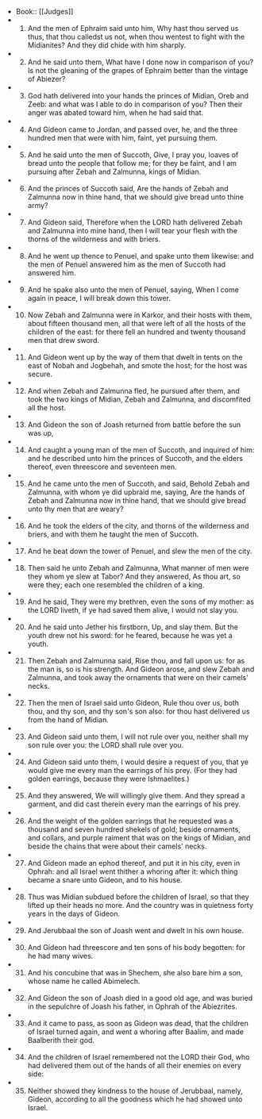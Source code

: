 - Book:: [[Judges]]
- 1. And the men of Ephraim said unto him, Why hast thou served us thus, that thou calledst us not, when thou wentest to fight with the Midianites? And they did chide with him sharply.
- 2. And he said unto them, What have I done now in comparison of you? Is not the gleaning of the grapes of Ephraim better than the vintage of Abiezer?
- 3. God hath delivered into your hands the princes of Midian, Oreb and Zeeb: and what was I able to do in comparison of you? Then their anger was abated toward him, when he had said that.
- 4. And Gideon came to Jordan, and passed over, he, and the three hundred men that were with him, faint, yet pursuing them.
- 5. And he said unto the men of Succoth, Give, I pray you, loaves of bread unto the people that follow me; for they be faint, and I am pursuing after Zebah and Zalmunna, kings of Midian.
- 6. And the princes of Succoth said, Are the hands of Zebah and Zalmunna now in thine hand, that we should give bread unto thine army?
- 7. And Gideon said, Therefore when the LORD hath delivered Zebah and Zalmunna into mine hand, then I will tear your flesh with the thorns of the wilderness and with briers.
- 8. And he went up thence to Penuel, and spake unto them likewise: and the men of Penuel answered him as the men of Succoth had answered him.
- 9. And he spake also unto the men of Penuel, saying, When I come again in peace, I will break down this tower.
- 10. Now Zebah and Zalmunna were in Karkor, and their hosts with them, about fifteen thousand men, all that were left of all the hosts of the children of the east: for there fell an hundred and twenty thousand men that drew sword.
- 11. And Gideon went up by the way of them that dwelt in tents on the east of Nobah and Jogbehah, and smote the host; for the host was secure.
- 12. And when Zebah and Zalmunna fled, he pursued after them, and took the two kings of Midian, Zebah and Zalmunna, and discomfited all the host.
- 13. And Gideon the son of Joash returned from battle before the sun was up,
- 14. And caught a young man of the men of Succoth, and inquired of him: and he described unto him the princes of Succoth, and the elders thereof, even threescore and seventeen men.
- 15. And he came unto the men of Succoth, and said, Behold Zebah and Zalmunna, with whom ye did upbraid me, saying, Are the hands of Zebah and Zalmunna now in thine hand, that we should give bread unto thy men that are weary?
- 16. And he took the elders of the city, and thorns of the wilderness and briers, and with them he taught the men of Succoth.
- 17. And he beat down the tower of Penuel, and slew the men of the city.
- 18. Then said he unto Zebah and Zalmunna, What manner of men were they whom ye slew at Tabor? And they answered, As thou art, so were they; each one resembled the children of a king.
- 19. And he said, They were my brethren, even the sons of my mother: as the LORD liveth, if ye had saved them alive, I would not slay you.
- 20. And he said unto Jether his firstborn, Up, and slay them. But the youth drew not his sword: for he feared, because he was yet a youth.
- 21. Then Zebah and Zalmunna said, Rise thou, and fall upon us: for as the man is, so is his strength. And Gideon arose, and slew Zebah and Zalmunna, and took away the ornaments that were on their camels' necks.
- 22. Then the men of Israel said unto Gideon, Rule thou over us, both thou, and thy son, and thy son's son also: for thou hast delivered us from the hand of Midian.
- 23. And Gideon said unto them, I will not rule over you, neither shall my son rule over you: the LORD shall rule over you.
- 24. And Gideon said unto them, I would desire a request of you, that ye would give me every man the earrings of his prey. (For they had golden earrings, because they were Ishmaelites.)
- 25. And they answered, We will willingly give them. And they spread a garment, and did cast therein every man the earrings of his prey.
- 26. And the weight of the golden earrings that he requested was a thousand and seven hundred shekels of gold; beside ornaments, and collars, and purple raiment that was on the kings of Midian, and beside the chains that were about their camels' necks.
- 27. And Gideon made an ephod thereof, and put it in his city, even in Ophrah: and all Israel went thither a whoring after it: which thing became a snare unto Gideon, and to his house.
- 28. Thus was Midian subdued before the children of Israel, so that they lifted up their heads no more. And the country was in quietness forty years in the days of Gideon.
- 29. And Jerubbaal the son of Joash went and dwelt in his own house.
- 30. And Gideon had threescore and ten sons of his body begotten: for he had many wives.
- 31. And his concubine that was in Shechem, she also bare him a son, whose name he called Abimelech.
- 32. And Gideon the son of Joash died in a good old age, and was buried in the sepulchre of Joash his father, in Ophrah of the Abiezrites.
- 33. And it came to pass, as soon as Gideon was dead, that the children of Israel turned again, and went a whoring after Baalim, and made Baalberith their god.
- 34. And the children of Israel remembered not the LORD their God, who had delivered them out of the hands of all their enemies on every side:
- 35. Neither showed they kindness to the house of Jerubbaal, namely, Gideon, according to all the goodness which he had showed unto Israel.
